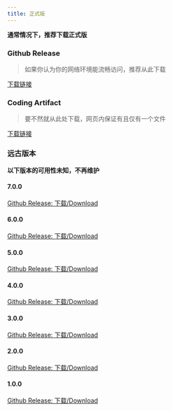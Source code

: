 ```yaml
---
title: 正式版
---
```


**通常情况下，推荐下载正式版**

### Github Release

> 如果你认为你的网络环境能流畅访问，推荐从此下载

[下载链接](https://github.com/AuroraZiling/sangonomiya/releases)

### Coding Artifact

> 要不然就从此处下载，网页内保证有且仅有一个文件

[下载链接](https://sangonomiya.coding.net/public-artifacts/sangonomiya/release/packages)

### 远古版本

**以下版本的可用性未知，不再维护**

#### 7.0.0

[Github Release: 下载/Download](https://github.com/AuroraZiling/sangonomiya/releases/tag/Release-7)

#### 6.0.0

[Github Release: 下载/Download](https://github.com/AuroraZiling/sangonomiya/releases/tag/Release-6)

#### 5.0.0

[Github Release: 下载/Download](https://github.com/AuroraZiling/sangonomiya/releases/tag/Release-5)

#### 4.0.0

[Github Release: 下载/Download](https://github.com/AuroraZiling/sangonomiya/releases/tag/Release-4)

#### 3.0.0

[Github Release: 下载/Download](https://github.com/AuroraZiling/sangonomiya/releases/tag/Release-3)

#### 2.0.0

[Github Release: 下载/Download](https://github.com/AuroraZiling/sangonomiya/releases/tag/Release-2)

#### 1.0.0

[Github Release: 下载/Download](https://github.com/AuroraZiling/sangonomiya/releases/tag/Release-1)